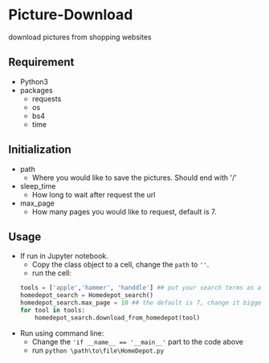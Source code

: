 # Picture-Download
download pictures from shopping websites

## Requirement
- Python3
- packages
    - requests
    - os
    - bs4
    - time

## Initialization
- path
    - Where you would like to save the pictures. Should end with '/'
- sleep_time
    - How long to wait after request the url
- max_page
    - How many pages you would like to request, default is 7.

## Usage
- If run in Jupyter notebook. 
    - Copy the class object to a cell, change the `path` to `''`. 
    - run the cell:
    ```Python
    tools = ['apple','hammer', 'handdle'] ## put your search terms as a list
    homedepot_search = Homedepot_search()
    homedepot_search.max_page = 10 ## the default is 7, change it bigger if you want to have more pictures.
    for tool in tools:
        homedepot_search.download_from_homedepot(tool)
    ```
- Run using command line:
    - Change the `'if __name__ == '__main__'` part to the code above
    - run ```python \path\to\file\HomeDepot.py```
